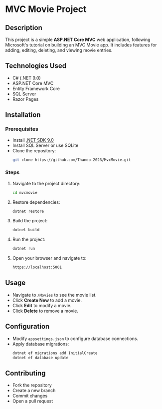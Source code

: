 # MVC Movie Project

## Description
This project is a simple **ASP.NET Core MVC** web application, following Microsoft's tutorial on building an MVC Movie app. It includes features for adding, editing, deleting, and viewing movie entries.

## Technologies Used
- C# (.NET 9.0)
- ASP.NET Core MVC
- Entity Framework Core
- SQL Server
- Razor Pages

## Installation
### Prerequisites
- Install [.NET SDK 9.0](https://dotnet.microsoft.com/en-us/download)
- Install SQL Server or use SQLite
- Clone the repository:
   ```sh
   git clone https://github.com/Thando-2023/MvcMovie.git
   ```

### Steps
1. Navigate to the project directory:
   ```sh
   cd mvcmovie
   ```
2. Restore dependencies:
   ```sh
   dotnet restore
   ```
3. Build the project:
   ```sh
   dotnet build
   ```
4. Run the project:
   ```sh
   dotnet run
   ```
5. Open your browser and navigate to:
   ```sh
   https://localhost:5001
   ```

## Usage
- Navigate to `/Movies` to see the movie list.
- Click **Create New** to add a movie.
- Click **Edit** to modify a movie.
- Click **Delete** to remove a movie.

## Configuration
- Modify `appsettings.json` to configure database connections.
- Apply database migrations:
   ```sh
   dotnet ef migrations add InitialCreate
   dotnet ef database update
   ```

## Contributing
- Fork the repository
- Create a new branch
- Commit changes
- Open a pull request



